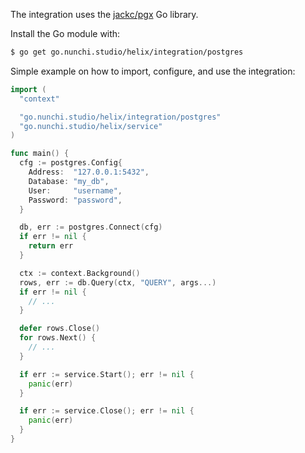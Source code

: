 The integration uses the [jackc/pgx](https://pkg.go.dev/github.com/jackc/pgx/v5)
Go library.

Install the Go module with:
```sh
$ go get go.nunchi.studio/helix/integration/postgres
```

Simple example on how to import, configure, and use the integration:
```go
import (
  "context"

  "go.nunchi.studio/helix/integration/postgres"
  "go.nunchi.studio/helix/service"
)

func main() {
  cfg := postgres.Config{
    Address:  "127.0.0.1:5432",
    Database: "my_db",
    User:     "username",
    Password: "password",
  }

  db, err := postgres.Connect(cfg)
  if err != nil {
    return err
  }

  ctx := context.Background()
  rows, err := db.Query(ctx, "QUERY", args...)
  if err != nil {
    // ...
  }

  defer rows.Close()
  for rows.Next() {
    // ...
  }

  if err := service.Start(); err != nil {
    panic(err)
  }

  if err := service.Close(); err != nil {
    panic(err)
  }
}
```
